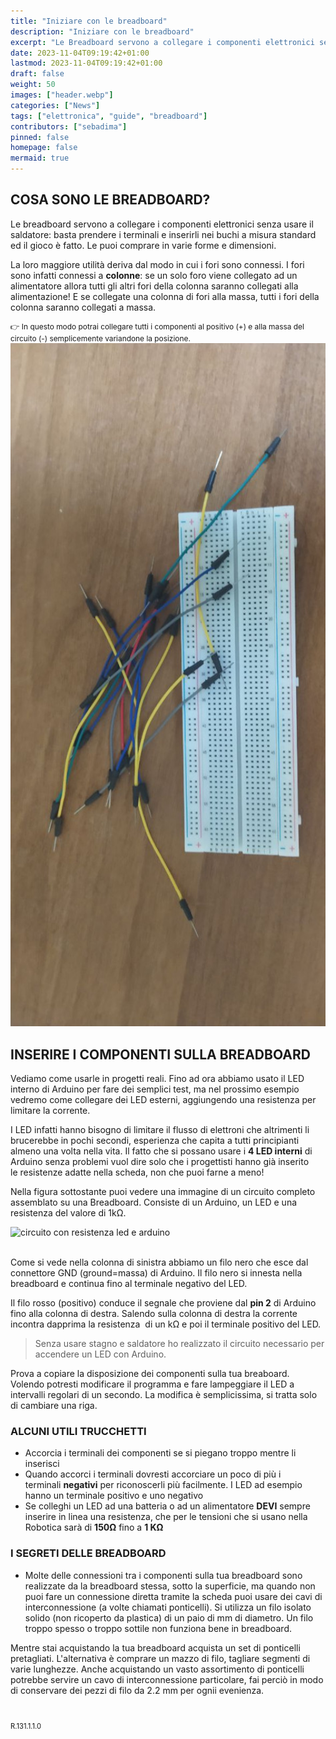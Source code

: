 ```yaml
---
title: "Iniziare con le breadboard"
description: "Iniziare con le breadboard"
excerpt: "Le Breadboard servono a collegare i componenti elettronici senza usare il saldatore - basta prendere i terminali e inserirli nei fori a misura standard ed il gioco è fatto. Le puoi comprare in varie forme e dimensioni e..."
date: 2023-11-04T09:19:42+01:00
lastmod: 2023-11-04T09:19:42+01:00
draft: false
weight: 50
images: ["header.webp"]
categories: ["News"]
tags: ["elettronica", "guide", "breadboard"]
contributors: ["sebadima"]
pinned: false
homepage: false
mermaid: true
---
```


## COSA SONO LE BREADBOARD?

Le breadboard servono a collegare i componenti elettronici senza usare il saldatore: basta prendere i terminali e inserirli nei buchi a misura standard ed il gioco è fatto. Le puoi comprare in varie forme e dimensioni.

La loro maggiore utilità deriva dal modo in cui i fori sono connessi. I fori sono infatti connessi a **colonne**: se un solo foro viene collegato ad un alimentatore allora tutti gli altri fori della colonna saranno collegati alla alimentazione! E se collegate una colonna di fori alla massa, tutti i fori della colonna saranno collegati a massa.

<div style="font-size: 0.85em;"class="alert alert-doks d-flexflex-shrink-1" role="alert">👉 In questo modo potrai collegare tutti i componenti al positivo (+) e alla massa del circuito (-) semplicemente variandone la posizione.</div>

<img width="800" class="x figure-img img-fluid lazyload blur-up" src="images/101.jpeg" alt="">


## INSERIRE I COMPONENTI SULLA BREADBOARD

Vediamo come usarle in progetti reali. Fino ad ora abbiamo usato il LED interno di Arduino per fare dei semplici test, ma nel prossimo esempio vedremo come collegare dei LED esterni, aggiungendo una resistenza per limitare la corrente.

I LED infatti hanno bisogno di limitare il flusso di elettroni che altrimenti li brucerebbe in pochi secondi, esperienza che capita a tutti principianti almeno una volta nella vita. Il fatto che si possano usare i **4 LED interni** di Arduino senza problemi vuol dire solo che i progettisti hanno già inserito le resistenze adatte nella scheda, non che puoi farne a meno!

Nella figura sottostante puoi vedere una immagine di un circuito completo assemblato su una Breadboard. Consiste di un Arduino, un LED e una resistenza del valore di 1kΩ.

<img decoding="async" title="Title" src="https://res.cloudinary.com/sebadima/image/upload/v1579521307/001/-075_jowvbl.png" alt="circuito con resistenza led e arduino" /> 

<br>
<br>

Come si vede nella colonna di sinistra abbiamo un filo nero che esce dal connettore GND (ground=massa) di Arduino. Il filo nero si innesta nella breadboard e continua fino al terminale negativo del LED.

Il filo rosso (positivo) conduce il segnale che proviene dal **pin 2** di Arduino fino alla colonna di destra. Salendo sulla colonna di destra la corrente incontra dapprima la resistenza  di un kΩ e poi il terminale positivo del LED. 

> Senza usare stagno e saldatore ho realizzato il circuito necessario per accendere un LED con Arduino. 

Prova a copiare la disposizione dei componenti sulla tua breaboard. Volendo potresti modificare il programma e fare lampeggiare il LED a intervalli regolari di un secondo. La modifica è semplicissima, si tratta solo di cambiare una riga.

### ALCUNI UTILI TRUCCHETTI

- Accorcia i terminali dei componenti se si piegano troppo mentre li inserisci
- Quando accorci i terminali dovresti accorciare un poco di più i terminali **negativi** per riconoscerli più facilmente. I LED ad esempio hanno un terminale positivo e uno negativo
- Se colleghi un LED ad una batteria o ad un alimentatore **DEVI** sempre inserire in linea una resistenza, che per le tensioni che si usano nella Robotica sarà di **150Ω** fino a **1 KΩ**


### I SEGRETI DELLE BREADBOARD

- Molte delle connessioni tra i componenti sulla tua breadboard sono realizzate da la breadboard stessa, sotto la superficie, ma quando non puoi fare un connessione diretta tramite la scheda puoi usare dei cavi di interconnessione (a volte chiamati ponticelli). Si utilizza un filo isolato solido (non ricoperto da plastica) di un paio di mm di diametro. Un filo troppo spesso o troppo sottile non funziona bene in breadboard.

Mentre stai acquistando la tua breadboard acquista un set di ponticelli pretagliati. L'alternativa è comprare un mazzo di filo, tagliare segmenti di varie lunghezze.  Anche acquistando un vasto assortimento di ponticelli potrebbe servire un cavo di interconnessione particolare, fai perciò in modo di conservare dei pezzi di filo da 2.2 mm per ognii evenienza.

<br> 
<p style="font-size: 0.8em;">R.131.1.1.0</p>
